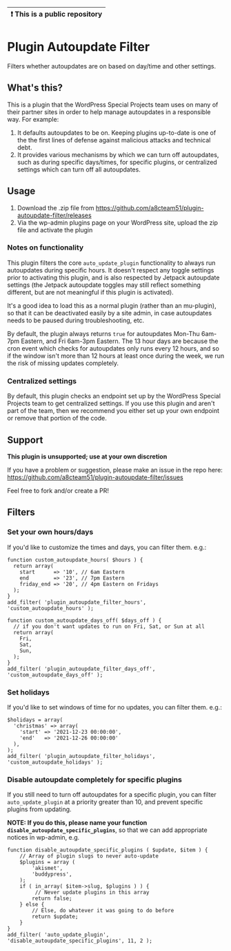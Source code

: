 | :exclamation:  This is a public repository |
|--------------------------------------------|

# Plugin Autoupdate Filter
Filters whether autoupdates are on based on day/time and other settings.

## What's this?
This is a plugin that the WordPress Special Projects team uses on many of their partner sites in order to help manage autoupdates in a responsible way. For example:
1. It defaults autoupdates to be on. Keeping plugins up-to-date is one of the the first lines of defense against malicious attacks and technical debt.
2. It provides various mechanisms by which we can turn off autoupdates, such as during specific days/times, for specific plugins, or centralized settings which can turn off all autoupdates.

## Usage

1. Download the .zip file from https://github.com/a8cteam51/plugin-autoupdate-filter/releases
2. Via the wp-admin plugins page on your WordPress site, upload the zip file and activate the plugin

### Notes on functionality

This plugin filters the core `auto_update_plugin` functionality to always run autoupdates during specific hours. It doesn't respect any toggle settings prior to activating this plugin, and is also respected by Jetpack autoupdate settings (the Jetpack autoupdate toggles may still reflect something different, but are not meaningful if this plugin is activated).

It's a good idea to load this as a normal plugin (rather than an mu-plugin), so that it can be deactivated easily by a site admin, in case autoupdates needs to be paused during troubleshooting, etc.

By default, the plugin always returns `true` for autoupdates Mon-Thu 6am-7pm Eastern, and Fri 6am-3pm Eastern. The 13 hour days are because the cron event which checks for autoupdates only runs every 12 hours, and so if the window isn't more than 12 hours at least once during the week, we run the risk of missing updates completely.

### Centralized settings

By default, this plugin checks an endpoint set up by the WordPress Special Projects team to get centralized settings. If you use this plugin and aren't part of the team, then we recommend you either set up your own endpoint or remove that portion of the code. 

## Support

**This plugin is unsupported; use at your own discretion**

If you have a problem or suggestion, please make an issue in the repo here: https://github.com/a8cteam51/plugin-autoupdate-filter/issues

Feel free to fork and/or create a PR!

## Filters
### Set your own hours/days
If you'd like to customize the times and days, you can filter them. e.g.:
```
function custom_autoupdate_hours( $hours ) {
  return array(
    start      => '10', // 6am Eastern
    end        => '23', // 7pm Eastern
    friday_end => '20', // 4pm Eastern on Fridays
  );
}
add_filter( 'plugin_autoupdate_filter_hours', 'custom_autoupdate_hours' );
```
```
function custom_autoupdate_days_off( $days_off ) {
  // if you don't want updates to run on Fri, Sat, or Sun at all
  return array(
    Fri,
    Sat,
    Sun,
  );
}
add_filter( 'plugin_autoupdate_filter_days_off', 'custom_autoupdate_days_off' );
```
### Set holidays
If you'd like to set windows of time for no updates, you can filter them. e.g.:
```
$holidays = array(
  'christmas' => array(
    'start' => '2021-12-23 00:00:00',
    'end'   => '2021-12-26 00:00:00'
  ),
);
add_filter( 'plugin_autoupdate_filter_holidays', 'custom_autoupdate_holidays' );
```

### Disable autoupdate completely for specific plugins
If you still need to turn off autoupdates for a specific plugin, you can filter `auto_update_plugin` at a priority greater than 10, and prevent specific plugins from updating.

**NOTE: If you do this, please name your function `disable_autoupdate_specific_plugins`**, so that we can add appropriate notices in wp-admin, e.g.

```
function disable_autoupdate_specific_plugins ( $update, $item ) {
    // Array of plugin slugs to never auto-update
    $plugins = array (
        'akismet',
        'buddypress',
    );
    if ( in_array( $item->slug, $plugins ) ) {
         // Never update plugins in this array
        return false;
    } else {
        // Else, do whatever it was going to do before
        return $update;
    }
}
add_filter( 'auto_update_plugin', 'disable_autoupdate_specific_plugins', 11, 2 );
```
